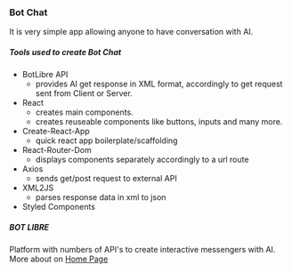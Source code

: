### Bot Chat

It is very simple app allowing anyone to have conversation with AI.

##### Tools used to create Bot Chat

- BotLibre API
  - provides AI get response in XML format, accordingly to get request sent from Client or Server.
- React
  - creates main components.
  - creates reuseable components like buttons, inputs and many more.
- Create-React-App
  - quick react app boilerplate/scaffolding
- React-Router-Dom
  - displays components separately accordingly to a url route
- Axios
  - sends get/post request to external API
- XML2JS
  - parses response data in xml to json
- Styled Components

##### BOT LIBRE

Platform with numbers of API's to create interactive messengers with AI. More about on [Home Page](https://www.botlibre.com/)
